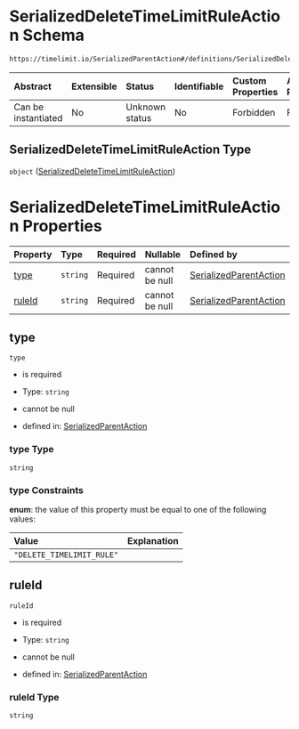 # SerializedDeleteTimeLimitRuleAction Schema

```txt
https://timelimit.io/SerializedParentAction#/definitions/SerializedDeleteTimeLimitRuleAction
```



| Abstract            | Extensible | Status         | Identifiable | Custom Properties | Additional Properties | Access Restrictions | Defined In                                                                                       |
| :------------------ | :--------- | :------------- | :----------- | :---------------- | :-------------------- | :------------------ | :----------------------------------------------------------------------------------------------- |
| Can be instantiated | No         | Unknown status | No           | Forbidden         | Forbidden             | none                | [SerializedParentAction.schema.json*](SerializedParentAction.schema.json "open original schema") |

## SerializedDeleteTimeLimitRuleAction Type

`object` ([SerializedDeleteTimeLimitRuleAction](serializedparentaction-definitions-serializeddeletetimelimitruleaction.md))

# SerializedDeleteTimeLimitRuleAction Properties

| Property          | Type     | Required | Nullable       | Defined by                                                                                                                                                                                                                             |
| :---------------- | :------- | :------- | :------------- | :------------------------------------------------------------------------------------------------------------------------------------------------------------------------------------------------------------------------------------- |
| [type](#type)     | `string` | Required | cannot be null | [SerializedParentAction](serializedparentaction-definitions-serializeddeletetimelimitruleaction-properties-type.md "https://timelimit.io/SerializedParentAction#/definitions/SerializedDeleteTimeLimitRuleAction/properties/type")     |
| [ruleId](#ruleid) | `string` | Required | cannot be null | [SerializedParentAction](serializedparentaction-definitions-serializeddeletetimelimitruleaction-properties-ruleid.md "https://timelimit.io/SerializedParentAction#/definitions/SerializedDeleteTimeLimitRuleAction/properties/ruleId") |

## type



`type`

*   is required

*   Type: `string`

*   cannot be null

*   defined in: [SerializedParentAction](serializedparentaction-definitions-serializeddeletetimelimitruleaction-properties-type.md "https://timelimit.io/SerializedParentAction#/definitions/SerializedDeleteTimeLimitRuleAction/properties/type")

### type Type

`string`

### type Constraints

**enum**: the value of this property must be equal to one of the following values:

| Value                     | Explanation |
| :------------------------ | :---------- |
| `"DELETE_TIMELIMIT_RULE"` |             |

## ruleId



`ruleId`

*   is required

*   Type: `string`

*   cannot be null

*   defined in: [SerializedParentAction](serializedparentaction-definitions-serializeddeletetimelimitruleaction-properties-ruleid.md "https://timelimit.io/SerializedParentAction#/definitions/SerializedDeleteTimeLimitRuleAction/properties/ruleId")

### ruleId Type

`string`
